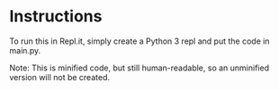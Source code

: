 # Instructions

To run this in Repl.it, simply create a Python 3 repl and put the code in main.py.


Note: This is minified code, but still human-readable, so an unminified version will not be created.
